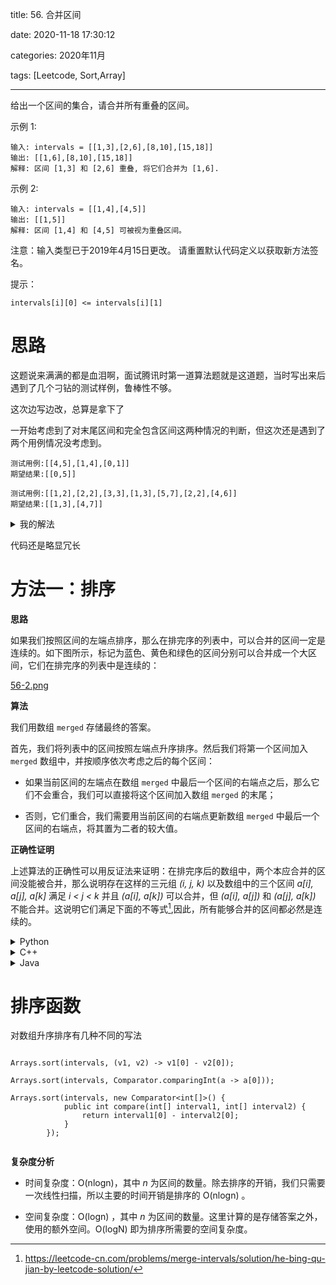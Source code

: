 title: 56. 合并区间

date: 2020-11-18 17:30:12

categories: 2020年11月

tags: [Leetcode, Sort,Array]

---

给出一个区间的集合，请合并所有重叠的区间。

<!-- more -->



示例 1:
    
    输入: intervals = [[1,3],[2,6],[8,10],[15,18]]
    输出: [[1,6],[8,10],[15,18]]
    解释: 区间 [1,3] 和 [2,6] 重叠, 将它们合并为 [1,6].
示例 2:
    
    输入: intervals = [[1,4],[4,5]]
    输出: [[1,5]]
    解释: 区间 [1,4] 和 [4,5] 可被视为重叠区间。
    
注意：输入类型已于2019年4月15日更改。 请重置默认代码定义以获取新方法签名。


提示：

    intervals[i][0] <= intervals[i][1]


# 思路

这题说来满满的都是血泪啊，面试腾讯时第一道算法题就是这道题，当时写出来后遇到了几个刁钻的测试样例，鲁棒性不够。

这次边写边改，总算是拿下了

一开始考虑到了对末尾区间和完全包含区间这两种情况的判断，但这次还是遇到了两个用例情况没考虑到。
    
    
    测试用例:[[4,5],[1,4],[0,1]]
    期望结果:[[0,5]]
    
    测试用例:[[1,2],[2,2],[3,3],[1,3],[5,7],[2,2],[4,6]]
    期望结果:[[1,3],[4,7]]


<details>
    <summary>我的解法</summary>

```
class Solution {
    public int[][] merge(int[][] intervals) {
        sort(intervals);
        List<List<Integer>> res = new ArrayList<>();
        for (int i = 0; i < intervals.length; i++) {
            List<Integer> list = new ArrayList<>();
            int left = intervals[i][0], right = intervals[i][1];
            while (i<intervals.length-1 && intervals[i + 1][1] < right) {
                i++;
            }

            while (i<intervals.length-1 && intervals[i + 1][0] <= right) {
                right = Math.max(right,intervals[i + 1][1]) ;
                i++;
            }

            if (i<intervals.length-1 && intervals[i + 1][0] > right) {
                list.add(left);
                list.add(right);
                res.add(list);
            }
            if (i == intervals.length - 1 &&((intervals[i][0] > right) || intervals[i][0]>=left) ){
                list.add(Math.min(left,intervals[i][0]));
                list.add(Math.max(right,intervals[i][1]));
                res.add(list);
            }
        }


        int[][] ans = new int[res.size()][2];
        for (int i = 0; i < ans.length; i++) {
            ans[i][0] = res.get(i).get(0);
            ans[i][1] = res.get(i).get(1);
        }
        return ans;
    }

    public void sort(int[][] intervals) {
        for (int i = 0; i < intervals.length-1; i++) {
            for (int j = 0; j < intervals.length-1-i; j++) {
                if (intervals[j][0] > intervals[j + 1][0]) {
                    swap(intervals,j,j+1);
                }
            }
        }
    }

    private void swap(int[][] intervals, int i, int j) {
        int temp1 = intervals[i][0];
        int temp2 = intervals[i][1];
        intervals[i][0] = intervals[j][0];
        intervals[i][1] = intervals[j][1];
        intervals[j][0] = temp1;
        intervals[j][1] = temp2;
    }
}
```
</details>

代码还是略显冗长


# 方法一：排序

**思路**

如果我们按照区间的左端点排序，那么在排完序的列表中，可以合并的区间一定是连续的。如下图所示，标记为蓝色、黄色和绿色的区间分别可以合并成一个大区间，它们在排完序的列表中是连续的：

[56-2.png](https://pic.leetcode-cn.com/50417462969bd13230276c0847726c0909873d22135775ef4022e806475d763e-56-2.png)


**算法**

我们用数组 `merged` 存储最终的答案。

首先，我们将列表中的区间按照左端点升序排序。然后我们将第一个区间加入 `merged` 数组中，并按顺序依次考虑之后的每个区间：

- 如果当前区间的左端点在数组 `merged` 中最后一个区间的右端点之后，那么它们不会重合，我们可以直接将这个区间加入数组 `merged` 的末尾；

- 否则，它们重合，我们需要用当前区间的右端点更新数组 `merged` 中最后一个区间的右端点，将其置为二者的较大值。

**正确性证明**

上述算法的正确性可以用反证法来证明：在排完序后的数组中，两个本应合并的区间没能被合并，那么说明存在这样的三元组 *(i, j, k)* 以及数组中的三个区间 *a[i], a[j], a[k]* 满足 *i < j < k* 并且 *(a[i], a[k])* 可以合并，但 *(a[i], a[j])* 和 *(a[j], a[k])* 不能合并。这说明它们满足下面的不等式[^1],因此，所有能够合并的区间都必然是连续的。



<details>
    <summary>Python</summary>


```Python [sol1-Python3]
class Solution:
    def merge(self, intervals: List[List[int]]) -> List[List[int]]:
        intervals.sort(key=lambda x: x[0])

        merged = []
        for interval in intervals:
            # 如果列表为空，或者当前区间与上一区间不重合，直接添加
            if not merged or merged[-1][1] < interval[0]:
                merged.append(interval)
            else:
                # 否则的话，我们就可以与上一区间进行合并
                merged[-1][1] = max(merged[-1][1], interval[1])

        return merged
```

</details>
<details>
    <summary>C++</summary>

```C++ [sol1-C++]
class Solution {
public:
    vector<vector<int>> merge(vector<vector<int>>& intervals) {
        if (intervals.size() == 0) {
            return {};
        }
        sort(intervals.begin(), intervals.end());
        vector<vector<int>> merged;
        for (int i = 0; i < intervals.size(); ++i) {
            int L = intervals[i][0], R = intervals[i][1];
            if (!merged.size() || merged.back()[1] < L) {
                merged.push_back({L, R});
            }
            else {
                merged.back()[1] = max(merged.back()[1], R);
            }
        }
        return merged;
    }
};
```


</details>
<details>
    <summary>Java</summary>
    
```Java [sol1-Java]
class Solution {
    public int[][] merge(int[][] intervals) {
        if (intervals.length == 0) {
            return new int[0][2];
        }
        Arrays.sort(intervals, new Comparator<int[]>() {
            public int compare(int[] interval1, int[] interval2) {
                return interval1[0] - interval2[0];
            }
        });
        List<int[]> merged = new ArrayList<int[]>();
        for (int i = 0; i < intervals.length; ++i) {
            int L = intervals[i][0], R = intervals[i][1];
            if (merged.size() == 0 || merged.get(merged.size() - 1)[1] < L) {
                merged.add(new int[]{L, R});
            } else {
                merged.get(merged.size() - 1)[1] = Math.max(merged.get(merged.size() - 1)[1], R);
            }
        }
        return merged.toArray(new int[merged.size()][]);
    }
}
```

</details>



# 排序函数

对数组升序排序有几种不同的写法

```

Arrays.sort(intervals, (v1, v2) -> v1[0] - v2[0]);

Arrays.sort(intervals, Comparator.comparingInt(a -> a[0]));

Arrays.sort(intervals, new Comparator<int[]>() {
            public int compare(int[] interval1, int[] interval2) {
                return interval1[0] - interval2[0];
            }
        });
    
```


**复杂度分析**

- 时间复杂度：O(nlogn)，其中 *n* 为区间的数量。除去排序的开销，我们只需要一次线性扫描，所以主要的时间开销是排序的 O(nlogn) 。

- 空间复杂度：O(logn) ，其中 *n* 为区间的数量。这里计算的是存储答案之外，使用的额外空间。O(logN) 即为排序所需要的空间复杂度。

[^1]:https://leetcode-cn.com/problems/merge-intervals/solution/he-bing-qu-jian-by-leetcode-solution/